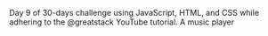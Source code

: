Day 9 of 30-days challenge using JavaScript, HTML, and CSS while adhering to the @greatstack YouTube tutorial.
A music player
